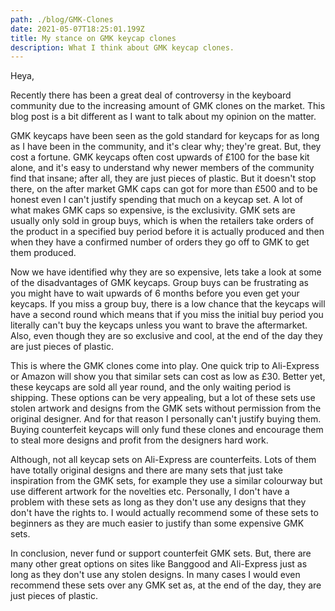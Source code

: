 ```yaml
---
path: ./blog/GMK-Clones
date: 2021-05-07T18:25:01.199Z
title: My stance on GMK keycap clones
description: What I think about GMK keycap clones.
---
```

Heya,

Recently there has been a great deal of controversy in the keyboard community due to the increasing amount of GMK clones on the market. This blog post is a bit different as I want to talk about my opinion on the matter.

GMK keycaps have been seen as the gold standard for keycaps for as long as I have been in the community, and it's clear why; they're great. But, they cost a fortune. GMK keycaps often cost upwards of £100 for the base kit alone, and it's easy to understand why newer members of the community find that insane; after all, they are just pieces of plastic. But it doesn't stop there, on the after market GMK caps can got for more than £500 and to be honest even I can't justify spending that much on a keycap set. A lot of what makes GMK caps so expensive, is the exclusivity. GMK sets are usually only sold in group buys, which is when the retailers take orders of the product in a specified buy period before it is actually produced and then when they have a confirmed number of orders they go off to GMK to get them produced. 

Now we have identified why they are so expensive, lets take a look at some of the disadvantages of GMK keycaps. Group buys can be frustrating as you might have to wait upwards of 6 months before you even get your keycaps. If you miss a group buy, there is a low chance that the keycaps will have a second round which means that if you miss the initial buy period you literally can't buy the keycaps unless you want to brave the aftermarket. Also, even though they are so exclusive and cool, at the end of the day they are just pieces of plastic.

This is where the GMK clones come into play. One quick trip to Ali-Express or Amazon will show you that similar sets can cost as low as £30. Better yet, these keycaps are sold all year round, and the only waiting period is shipping. These options can be very appealing, but a lot of these sets use stolen artwork and designs from the GMK sets without permission from the original designer. And for that reason I personally can't justify buying them. Buying counterfeit keycaps will only fund these clones and encourage them to steal more designs and profit from the designers hard work.

Although, not all keycap sets on Ali-Express are counterfeits. Lots of them have totally original designs and there are many sets that just take inspiration from the GMK sets, for example they use a similar colourway but use different artwork for the novelties etc. Personally, I don't have a problem with these sets as long as they don't use any designs that they don't have the rights to. I would actually recommend some of these sets to beginners as they are much easier to justify than some expensive GMK sets.

In conclusion, never fund or support counterfeit GMK sets. But, there are many other great options on sites like Banggood and Ali-Express just as long as they don't use any stolen designs. In many cases I would even recommend these sets over any GMK set as, at the end of the day, they are just pieces of plastic.